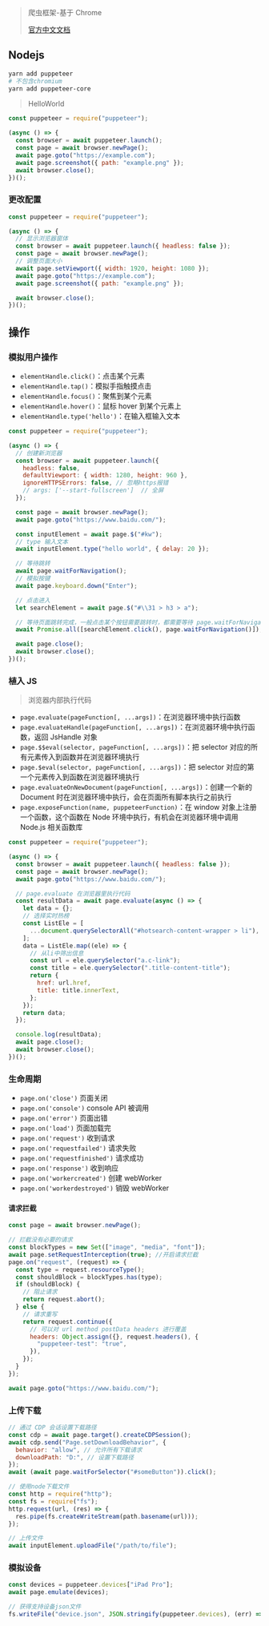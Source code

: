 <!--
title: Puppeteer
sort:
-->

> 爬虫框架-基于 Chrome
>
> [官方中文文档](https://zhaoqize.github.io/puppeteer-api-zh_CN/)

## Nodejs

```bash
yarn add puppeteer
# 不包含chromium
yarn add puppeteer-core
```

> HelloWorld

```js
const puppeteer = require("puppeteer");

(async () => {
  const browser = await puppeteer.launch();
  const page = await browser.newPage();
  await page.goto("https://example.com");
  await page.screenshot({ path: "example.png" });
  await browser.close();
})();
```

### 更改配置

```js
const puppeteer = require("puppeteer");

(async () => {
  // 显示浏览器窗体
  const browser = await puppeteer.launch({ headless: false });
  const page = await browser.newPage();
  // 调整页面大小
  await page.setViewport({ width: 1920, height: 1080 });
  await page.goto("https://example.com");
  await page.screenshot({ path: "example.png" });

  await browser.close();
})();
```

## 操作

### 模拟用户操作

- `elementHandle.click()`：点击某个元素
- `elementHandle.tap()`：模拟手指触摸点击
- `elementHandle.focus()`：聚焦到某个元素
- `elementHandle.hover()`：鼠标 hover 到某个元素上
- `elementHandle.type('hello')`：在输入框输入文本

```js
const puppeteer = require("puppeteer");

(async () => {
  // 创建新浏览器
  const browser = await puppeteer.launch({
    headless: false,
    defaultViewport: { width: 1280, height: 960 },
    ignoreHTTPSErrors: false, // 忽略https报错
    // args: ['--start-fullscreen']  // 全屏
  });

  const page = await browser.newPage();
  await page.goto("https://www.baidu.com/");

  const inputElement = await page.$("#kw");
  // type 输入文本
  await inputElement.type("hello world", { delay: 20 });

  // 等待跳转
  await page.waitForNavigation();
  // 模拟按键
  await page.keyboard.down("Enter");

  // 点击进入
  let searchElement = await page.$("#\\31 > h3 > a");

  // 等待页面跳转完成，一般点击某个按钮需要跳转时，都需要等待 page.waitForNavigation() 执行完毕才表示跳转成功
  await Promise.all([searchElement.click(), page.waitForNavigation()]);

  await page.close();
  await browser.close();
})();
```

### 植入 JS

> 浏览器内部执行代码

- `page.evaluate(pageFunction[, ...args])`：在浏览器环境中执行函数
- `page.evaluateHandle(pageFunction[, ...args])`：在浏览器环境中执行函数，返回 JsHandle 对象
- `page.$$eval(selector, pageFunction[, ...args])`：把 selector 对应的所有元素传入到函数并在浏览器环境执行
- `page.$eval(selector, pageFunction[, ...args])`：把 selector 对应的第一个元素传入到函数在浏览器环境执行
- `page.evaluateOnNewDocument(pageFunction[, ...args])`：创建一个新的 Document 时在浏览器环境中执行，会在页面所有脚本执行之前执行
- `page.exposeFunction(name, puppeteerFunction)`：在 window 对象上注册一个函数，这个函数在 Node 环境中执行，有机会在浏览器环境中调用 Node.js 相关函数库

```js
const puppeteer = require("puppeteer");

(async () => {
  const browser = await puppeteer.launch({ headless: false });
  const page = await browser.newPage();
  await page.goto("https://www.baidu.com/");

  // page.evaluate 在浏览器里执行代码
  const resultData = await page.evaluate(async () => {
    let data = {};
    // 选择实时热榜
    const ListEle = [
      ...document.querySelectorAll("#hotsearch-content-wrapper > li"),
    ];
    data = ListEle.map((ele) => {
      // 从li中筛出信息
      const url = ele.querySelector("a.c-link");
      const title = ele.querySelector(".title-content-title");
      return {
        href: url.href,
        title: title.innerText,
      };
    });
    return data;
  });

  console.log(resultData);
  await page.close();
  await browser.close();
})();
```

### 生命周期

- `page.on('close')` 页面关闭
- `page.on('console')` console API 被调用
- `page.on('error')` 页面出错
- `page.on('load')` 页面加载完
- `page.on('request')` 收到请求
- `page.on('requestfailed')` 请求失败
- `page.on('requestfinished')` 请求成功
- `page.on('response')` 收到响应
- `page.on('workercreated')` 创建 webWorker
- `page.on('workerdestroyed')` 销毁 webWorker

#### 请求拦截

```js
const page = await browser.newPage();

// 拦截没有必要的请求
const blockTypes = new Set(["image", "media", "font"]);
await page.setRequestInterception(true); //开启请求拦截
page.on("request", (request) => {
  const type = request.resourceType();
  const shouldBlock = blockTypes.has(type);
  if (shouldBlock) {
    // 阻止请求
    return request.abort();
  } else {
    // 请求重写
    return request.continue({
      // 可以对 url method postData headers 进行覆盖
      headers: Object.assign({}, request.headers(), {
        "puppeteer-test": "true",
      }),
    });
  }
});

await page.goto("https://www.baidu.com/");
```

### 上传下载

```js
// 通过 CDP 会话设置下载路径
const cdp = await page.target().createCDPSession();
await cdp.send("Page.setDownloadBehavior", {
  behavior: "allow", // 允许所有下载请求
  downloadPath: "D:", // 设置下载路径
});
await (await page.waitForSelector("#someButton")).click();

// 使用node下载文件
const http = require("http");
const fs = require("fs");
http.request(url, (res) => {
  res.pipe(fs.createWriteStream(path.basename(url)));
});

// 上传文件
await inputElement.uploadFile("/path/to/file");
```

### 模拟设备

```js
const devices = puppeteer.devices["iPad Pro"];
await page.emulate(devices);

// 获得支持设备json文件
fs.writeFile("device.json", JSON.stringify(puppeteer.devices), (err) => {});
```
